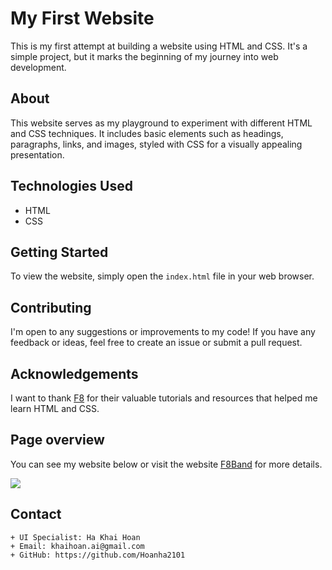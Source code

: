 # My First Website

This is my first attempt at building a website using HTML and CSS. It's a simple project, but it marks the beginning of my journey into web development.

## About

This website serves as my playground to experiment with different HTML and CSS techniques. It includes basic elements such as headings, paragraphs, links, and images, styled with CSS for a visually appealing presentation.

## Technologies Used

- HTML
- CSS

## Getting Started

To view the website, simply open the `index.html` file in your web browser.

## Contributing

I'm open to any suggestions or improvements to my code! If you have any feedback or ideas, feel free to create an issue or submit a pull request.

## Acknowledgements

I want to thank [F8](https://fullstack.edu.vn/) for their valuable tutorials and resources that helped me learn HTML and CSS.

## Page overview

You can see my website below or visit the website [F8Band](https://hoanha2101.github.io/F8Band/) for more details.

<img src="illustration/BandW3school.png">

## Contact
    + UI Specialist: Ha Khai Hoan
    + Email: khaihoan.ai@gmail.com
    + GitHub: https://github.com/Hoanha2101